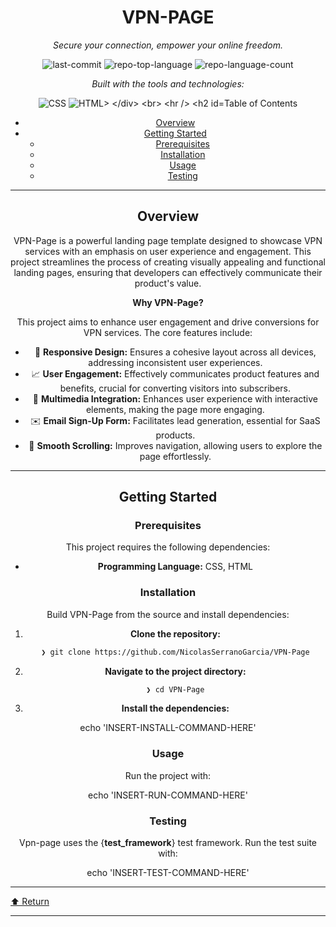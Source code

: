 <div id="top">

<!-- HEADER STYLE: CLASSIC -->
<div align="center">


# VPN-PAGE

<em>Secure your connection, empower your online freedom.</em>

<!-- BADGES -->
<img src="https://img.shields.io/github/last-commit/NicolasSerranoGarcia/VPN-Page?style=flat&logo=git&logoColor=white&color=0080ff" alt="last-commit">
<img src="https://img.shields.io/github/languages/top/NicolasSerranoGarcia/VPN-Page?style=flat&color=0080ff" alt="repo-top-language">
<img src="https://img.shields.io/github/languages/count/NicolasSerranoGarcia/VPN-Page?style=flat&color=0080ff" alt="repo-language-count">

<em>Built with the tools and technologies:</em>

<img src="https://img.shields.io/badge/CSS-663399.svg?style=flat&logo=CSS&logoColor=white" alt="CSS">
<img src="https://img.shields.io/badge/HTML-239120.svg?style=flat&logo=html5&logoColor=white" alt="HTML>
    
</div>
    
<br>

---

## Table of Contents

- [Overview](#overview)
- [Getting Started](#getting-started)
    - [Prerequisites](#prerequisites)
    - [Installation](#installation)
    - [Usage](#usage)
    - [Testing](#testing)

---

## Overview

VPN-Page is a powerful landing page template designed to showcase VPN services with an emphasis on user experience and engagement. This project streamlines the process of creating visually appealing and functional landing pages, ensuring that developers can effectively communicate their product's value.

**Why VPN-Page?**

This project aims to enhance user engagement and drive conversions for VPN services. The core features include:

- 🎨 **Responsive Design:** Ensures a cohesive layout across all devices, addressing inconsistent user experiences.
- 📈 **User Engagement:** Effectively communicates product features and benefits, crucial for converting visitors into subscribers.
- 🎥 **Multimedia Integration:** Enhances user experience with interactive elements, making the page more engaging.
- ✉️ **Email Sign-Up Form:** Facilitates lead generation, essential for SaaS products.
- 🚀 **Smooth Scrolling:** Improves navigation, allowing users to explore the page effortlessly.

---

## Getting Started

### Prerequisites

This project requires the following dependencies:

- **Programming Language:** CSS, HTML

### Installation

Build VPN-Page from the source and install dependencies:

1. **Clone the repository:**

    ```sh
    ❯ git clone https://github.com/NicolasSerranoGarcia/VPN-Page
    ```

2. **Navigate to the project directory:**

    ```sh
    ❯ cd VPN-Page
    ```

3. **Install the dependencies:**

echo 'INSERT-INSTALL-COMMAND-HERE'

### Usage

Run the project with:

echo 'INSERT-RUN-COMMAND-HERE'

### Testing

Vpn-page uses the {__test_framework__} test framework. Run the test suite with:

echo 'INSERT-TEST-COMMAND-HERE'

---

<div align="left"><a href="#top">⬆ Return</a></div>

---
